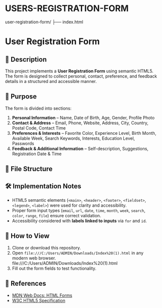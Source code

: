 # USERS-REGISTRATION-FORM
user-registration-form/ ├── index.html 
# User Registration Form

## 📌 Description
This project implements a **User Registration Form** using semantic HTML5.  
The form is designed to collect personal, contact, preference, and feedback details in a structured and accessible manner.

## 🎯 Purpose
The form is divided into sections:
1. **Personal Information** – Name, Date of Birth, Age, Gender, Profile Photo
2. **Contact & Address** – Email, Phone, Website, Address, City, Country, Postal Code, Contact Time
3. **Preferences & Interests** – Favorite Color, Experience Level, Birth Month, Available Week, Search Keywords, Interests, Education Level, Passwords
4. **Feedback & Additional Information** – Self-description, Suggestions, Registration Date & Time

## 📂 File Structure
## 🛠️ Implementation Notes
- HTML5 semantic elements (`<main>`, `<header>`, `<footer>`, `<fieldset>`, `<legend>`, `<label>`) were used for clarity and accessibility.  
- Proper form input types (`email`, `url`, `date`, `time`, `month`, `week`, `search`, `color`, `range`, `file`) ensure correct validation.  
- Accessibility considered with **labels linked to inputs** via `for` and `id`.

## 🚀 How to View
1. Clone or download this repository.  
2. Open `file:///C:/Users/ADMIN/Downloads/Index%20(1).html` in any modern web browser.  file:///C:/Users/ADMIN/Downloads/Index%20(1).html
3. Fill out the form fields to test functionality.  

## 📖 References
- [MDN Web Docs: HTML Forms](https://developer.mozilla.org/en-US/docs/Learn/Forms)
- [W3C HTML5 Specification](https://www.w3.org/TR/html52/)
